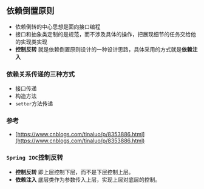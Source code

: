 ## 依赖倒置原则

* 依赖倒转的中心思想是面向接口编程
* 接口和抽象类定制的是规范，而不涉及具体的操作，把展现细节的任务交给他的实现类实现
* __控制反转__ 就是依赖倒置原则设计的一种设计思路，具体采用的方式就是**依赖注入** 
### 依赖关系传递的三种方式
* 接口传递
* 构造方法
* `setter`方法传递

### 参考
* [https://www.cnblogs.com/tinaluo/p/8353886.html](https://www.cnblogs.com/tinaluo/p/8353886.html)

### `Spring IOC`控制反转

* __控制反转__ 即上层控制下层，而不是下层控制上层。
* **依赖注入** 底层类作为参数传入上层，实现上层对底层的控制。
